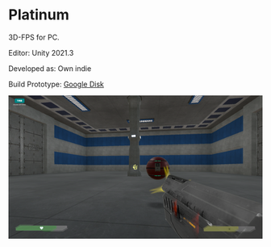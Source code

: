 # Platinum
3D-FPS for PC.
<p>Editor: Unity 2021.3</a>
<p>Developed as: Own indie</a>
<p>Build Prototype: <a href="https://naumnek.itch.io/platinum" title="Download from Google Disk">Google Disk</a> 
<p></a>
<img src="https://github.com/naumnek/Platinum/blob/main/Platinum.png" alt="">
